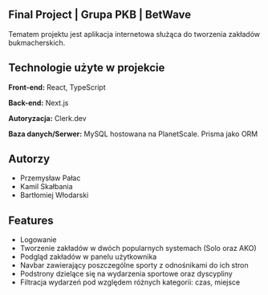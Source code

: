 ## Final Project | Grupa PKB | BetWave

Tematem projektu jest aplikacja internetowa służąca do tworzenia zakładów bukmacherskich.

## Technologie użyte w projekcie

**Front-end:** React, TypeScript

**Back-end:** Next.js

**Autoryzacja:** Clerk.dev

**Baza danych/Serwer:** MySQL hostowana na PlanetScale. Prisma jako ORM

## Autorzy

- Przemysław Pałac
- Kamil Skałbania
- Bartłomiej Włodarski

## Features

- Logowanie
- Tworzenie zakładów w dwóch popularnych systemach (Solo oraz AKO)
- Podgląd zakładów w panelu użytkownika
- Navbar zawierający poszczególne sporty z odnośnikami do ich stron
- Podstrony dzielące się na wydarzenia sportowe oraz dyscypliny
- Filtracja wydarzeń pod względem różnych kategorii: czas, miejsce 

